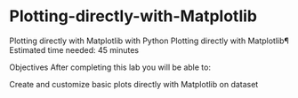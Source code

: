 # Plotting-directly-with-Matplotlib
Plotting directly with Matplotlib with Python
Plotting directly with Matplotlib¶
Estimated time needed: 45 minutes

Objectives
After completing this lab you will be able to:

Create and customize basic plots directly with Matplotlib on dataset
